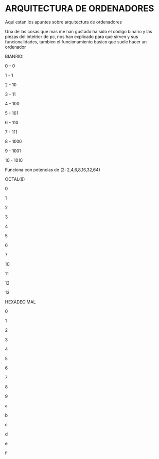 # ARQUITECTURA DE ORDENADORES

Aqui estan los apuntes sobre arquitectura de ordenadores

[](https://grandecovian.es/FGC/files/D.%20Tecnolog%C3%ADa/TIC%20I/Arquitectura/Arquitectura%20de%20ordenadores.pdf)

Una de las cosas que mas me han gustado ha sido el código binario y las piezas del intetrior de pc, nos han explicado para que sirven y sus funcionalidades, tambien el funcionamiento basico que suele hacer un ordenador


BIANRIO:

0  -  0

1  -   1

2  -  10

3  -  11

4  -  100

5  -   101

6  -   110

7  -   111

8  -   1000

9  -   1001

10  -  1010

Funciona con potencias de (2: 2,4,6,8,16,32,64)

OCTAL(8)

0

1

2

3

4

5

6

7

10

11

12

13

HEXADECIMAL

0

1

2

3

4

5

6

7

8

9

a

b

c

d

e

f
